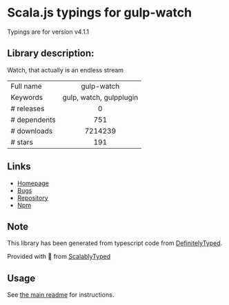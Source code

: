 
# Scala.js typings for gulp-watch

Typings are for version v4.1.1

## Library description:
Watch, that actually is an endless stream

|                    |                 |
| ------------------ | :-------------: |
| Full name          | gulp-watch |
| Keywords           | gulp, watch, gulpplugin |
| # releases         | 0 |
| # dependents       | 751 |
| # downloads        | 7214239 |
| # stars            | 191 |

## Links
- [Homepage](https://github.com/floatdrop/gulp-watch#readme)
- [Bugs](https://github.com/floatdrop/gulp-watch/issues)
- [Repository](https://github.com/floatdrop/gulp-watch)
- [Npm](https://www.npmjs.com/package/gulp-watch)
    


## Note
This library has been generated from typescript code from [DefinitelyTyped](https://definitelytyped.org).

Provided with :purple_heart: from [ScalablyTyped](https://github.com/oyvindberg/ScalablyTyped)

## Usage
See [the main readme](../../readme.md) for instructions.


